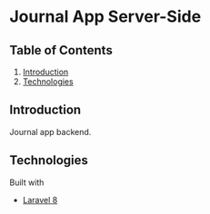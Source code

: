# Journal App Server-Side
## Table of Contents
1. [Introduction](#introduction)
2. [Technologies](#technologies)


## Introduction

Journal app backend.


## Technologies

Built with
- [Laravel 8](https://laravel.com/docs/8.x)